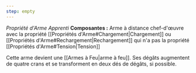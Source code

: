 ```yaml
---
step: empty
---
```

_Propriété d'Arme Apprenti_
__Composantes :__ Arme à distance chef-d'œuvre avec la propriété [[Propriétés d'Arme#Chargement|Chargement]] ou [[Propriétés d'Arme#Rechargement|Rechargement]] qui n'a pas la propriété [[Propriétés d'Arme#Tension|Tension]]

Cette arme devient une [[Armes à Feu|arme à feu]]. Ses dégâts augmentent de quatre crans et se transforment en deux dés de dégâts, si possible.